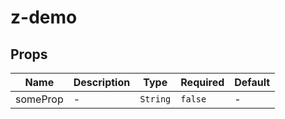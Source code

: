 # z-demo

## Props

<!-- @vuese:z-demo:props:start -->
|Name|Description|Type|Required|Default|
|---|---|---|---|---|
|someProp|-|`String`|`false`|-|

<!-- @vuese:z-demo:props:end -->


